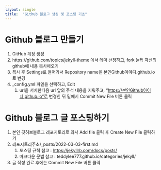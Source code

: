 ```yaml
---
layout: single
title:  "Github 블로그 생성 및 포스팅 기초"
---
```


# Github 블로그 만들기
1. GitHub 계정 생성
2. https://github.com/topics/jekyll-theme 에서 테마 선정하고, fork 눌러 자신의 github에 내용 복사해오기
3. 복사 후 Settings로 들어가서 Repository name을 본인Github아이디.github.io로 변경
4. _config.yml 파일을 선택하고, Edit
    1. url을 서치한다음 url 앞의 주석 내용을 지워주고, “https://본인Github아이디.github.io”로 변경한 뒤 밑에서 Commit New File 버튼 클릭

# Github 블로그 글 포스팅하기
1. 본인 깃허브블로그 레포지토리로 와서 Add file 클릭 후 Create New File 클릭하기
2. 레포지토리주소/_posts/2022-03-03-first.md
    1. 포스팅 규칙 참고 : https://jekyllrb.com/docs/posts/
    2. 마크다운 문법 참고 : teddylee777.github.io/categories/jekyll/
3. 글 작성 완료 후에는 Commit New File 버튼 클릭
